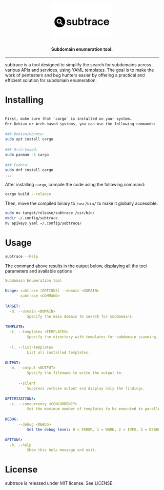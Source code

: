 <h1 align="center">
  <img src="static/logo.png" alt="subtrace" width="200px">
  <br>
</h1>

<h4 align="center">Subdomain enumeration tool.</h4>

---

subtrace is a tool designed to simplify the search for subdomains across various APIs and services, using  YAML templates. The goal is to make the work of pentesters and bug hunters easier by offering a practical and efficient solution for subdomain enumeration.

# Installing

```bash

First, make sure that `cargo` is installed on your system.
For Debian or Arch-based systems, you can use the following commands:

### Debian/Ubuntu:
sudo apt install cargo

### Arch-based:
sudo pacman -S cargo

### Fedora:
sudo dnf install cargo
...
```

After installing `cargo`, compile the code using the following command:

```sh
cargo build --release
```

Then, move the compiled binary to `/usr/bin/` to make it globally accessible:

```bash
sudo mv target/release/subtrace /usr/bin/
mkdir ~/.config/subtrace
mv apikeys.yaml ~/.config/subtrace/
```

# Usage

```sh
subtrace --help
```

The command above results in the output below, displaying all the tool parameters and available options

```yaml
Subdomain Enumeration tool

Usage: subtrace [OPTIONS] --domain <DOMAIN>
       subtrace <COMMAND>

TARGET:
  -d, --domain <DOMAIN>
          Specify the main domain to search for subdomains.

TEMPLATE:
  -t, --templates <TEMPLATES>
          Specify the directory with templates for subdomain scanning.

  -l, --list-templates
          List all installed templates.

OUTPUT:
  -o, --output <OUTPUT>
          Specify the filename to write the output to.

      --silent
          Suppress verbose output and display only the findings.

OPTIMIZATIONS:
  -c, --concurrency <CONCURRENCY>
          Set the maximum number of templates to be executed in parallel (Default:12).

DEBUG:
      --debug <DEBUG>
          Set the debug level: 0 = ERROR, 1 = WARN, 2 = INFO, 3 = DEBUG

OPTIONS:
  -h, --help
          Show this help message and exit.
```

# License

subtrace is released under MIT license. See LICENSE.

